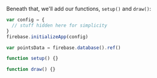 Beneath that, we'll add our functions, `setup()` and `draw()`:

```js
var config = {
  // stuff hidden here for simplicity
}
firebase.initializeApp(config)

var pointsData = firebase.database().ref()

function setup() {}

function draw() {}
```

